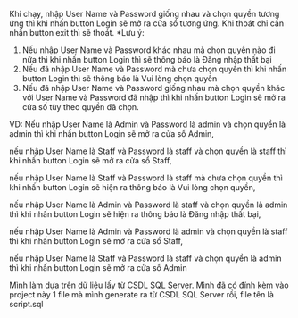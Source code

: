 Khi chạy, nhập User Name và Password giống nhau và chọn quyền tương ứng thì khi nhấn button Login sẽ mở ra cửa sổ tương ứng. Khi thoát chỉ cần nhấn button exit thì sẽ thoát.
*Lưu ý: 
1. Nếu nhập User Name và Password khác nhau mà chọn quyền nào đi nữa thì khi nhấn button Login thì sẽ thông báo là Đăng nhập thất bại
2. Nếu đã nhập User Name và Password mà chưa chọn quyền thì khi nhấn button Login thì sẽ thông báo là Vui lòng chọn quyền
3. Nếu đã nhập User Name và Password giống nhau mà chọn quyền khác với User Name và Password đã nhập thì khi nhấn button Login sẽ mở ra cửa số tùy theo quyền đã chọn.

VD: Nếu nhập User Name là Admin và Password là admin và chọn quyền là admin thì khi nhấn button Login sẽ mở ra cửa sổ Admin,

nếu nhập User Name là Staff và Password là staff và chọn quyền là staff thì khi nhấn button Login sẽ mở ra cửa sổ Staff,

nếu nhập User Name là Staff và Password là staff mà chưa chọn quyền thì khi nhấn button Login sẽ hiện ra thông báo là Vui lòng chọn quyền,

nếu nhập User Name là Admin và Password là staff và chọn quyền là admin thì khi nhấn button Login sẽ hiện ra thông báo là Đăng nhập thất bại,

nếu nhập User Name là Admin và Password là admin và chọn quyền là staff thì khi nhấn button Login sẽ mở ra cửa sổ Staff,

nếu nhập User Name là Staff và Password là staff và chọn quyền là admin thì khi nhấn button Login sẽ mở ra cửa sổ Admin

Mình làm dựa trên dữ liệu lấy từ CSDL SQL Server. Mình đã có đính kèm vào project này 1 file mà mình generate ra từ CSDL SQL Server rồi, file tên là script.sql
